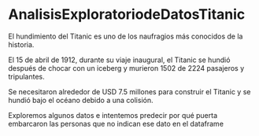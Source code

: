 # AnalisisExploratoriodeDatosTitanic

El hundimiento del Titanic es uno de los naufragios más conocidos de la historia.

El 15 de abril de 1912, durante su viaje inaugural, el Titanic se hundió después de chocar con un iceberg y murieron 1502 de 2224 pasajeros y tripulantes.

Se necesitaron alrededor de USD 7.5 millones para construir el Titanic y se hundió bajo el océano debido a una colisión.

Exploremos algunos datos e intentemos predecir por qué puerta embarcaron las personas que no indican ese dato en el dataframe
